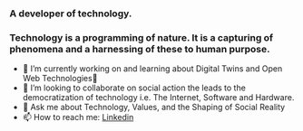 ### A developer of technology. 
### Technology is a programming of nature. It is a capturing of phenomena and a harnessing of these to human purpose.

- 🔭 I’m currently working on and learning about Digital Twins and Open Web Technologies🌱 
- 👯 I’m looking to collaborate on social action the leads to the democratization of technology i.e. The Internet, Software and Hardware. 
- 💬 Ask me about Technology, Values, and the Shaping of Social Reality
- 📫 How to reach me: [Linkedin](https://www.linkedin.com/in/ahmad-vegah/) 
<!--
**asvegah/asvegah** is a ✨ _special_ ✨ repository because its `README.md` (this file) appears on your GitHub profile.
- 📫 How to reach me: ...
- 😄 Pronouns: ...
- ⚡ Fun fact: .
- 🤔 I’m looking for help with ...
![Animation](/img/intro.gif)
![Animation](https://github.com/asvegah/asvegah/blob/master/intro.gif)
-->
